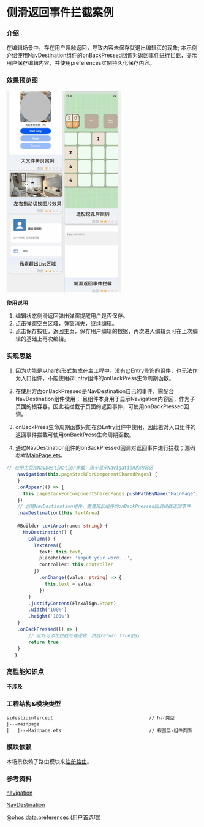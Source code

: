  # 侧滑返回事件拦截案例

### 介绍

  在编辑场景中，存在用户误触返回，导致内容未保存就退出编辑页的现象;
  本示例介绍使用NavDestination组件的onBackPressed回调对返回事件进行拦截，提示用户保存编辑内容，并使用preferences实例持久化保存内容。

### 效果预览图

 <img src="../../product/entry/src/main/resources/base/media/side_slip_Intercept.gif" width="300">

**使用说明**
1. 编辑状态侧滑返回弹出弹窗提醒用户是否保存。
2. 点击弹窗空白区域，弹窗消失，继续编辑。
3. 点击保存按钮，返回主页，保存用户编辑的数据，再次进入编辑页可在上次编辑的基础上再次编辑。

### 实现思路

1. 因为功能是以har的形式集成在主工程中，没有@Entry修饰的组件，也无法作为入口组件，不能使用@Entry组件的onBackPress生命周期函数。

2. 在使用方面onBackPressed是NavDestination自己的事件，需配合NavDestination组件使用；
   且组件本身用于显示Navigation内容区，作为子页面的根容器，因此若拦截子页面的返回事件，可使用onBackPressed回调。

3. onBackPress生命周期函数只能在@Entry组件中使用，因此若对入口组件的返回事件拦截可使用onBackPress生命周期函数。

4. 通过NavDestination组件的onBackPressed回调对返回事件进行拦截；源码参考[MainPage.ets](src/main/ets/components/mainpage/MainPage.ets)。

  ```ts
  // 应用主页用NavDestination承载，用于显示Navigation的内容区
      Navigation(this.pageStackForComponentSharedPages) {
      }
      .onAppear(() => {
        this.pageStackForComponentSharedPages.pushPathByName("MainPage", null, false);
      })
      // 创建NavDestination组件，需使用此组件的onBackPressed回调拦截返回事件
      .navDestination(this.textArea)
      
      @Builder textArea(name: string) {
        NavDestination() {
          Column() {
            TextArea({
              text: this.text,
              placeholder: 'input your word...',
              controller: this.controller
            })
              .onChange((value: string) => {
                this.text = value;
              })
          }
          .justifyContent(FlexAlign.Start)
          .width('100%')
          .height('100%')
      }
      .onBackPressed(() => {
          // 此处可添加拦截处理逻辑，然后return true放行
          return true
      }
     }
  ```


### 高性能知识点

**不涉及**

### 工程结构&模块类型

   ```
   sideslipintercept                                   // har类型
   |---mainpage
   |   |---Mainpage.ets                                // 视图层-组件页面 
   ```

### 模块依赖

本场景依赖了路由模块来[注册路由](../routermodule/src/main/ets/router/DynamicsRouter.ets)。

### 参考资料

[navigation](https://developer.huawei.com/consumer/cn/doc/harmonyos-references/ts-basic-components-navigation-0000001821000861)

[NavDestination](https://developer.huawei.com/consumer/cn/doc/harmonyos-references/ts-basic-components-navdestination-0000001774280918)

[@ohos.data.preferences (用户首选项)](https://developer.harmonyos.com/cn/docs/documentation/doc-references-V2/js-apis-data-preferences-0000001580026194-V2)
